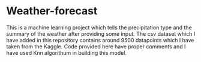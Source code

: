 # Weather-forecast

This is a machine learning project which tells the precipitation type and the summary of the weather after providing some input. The csv dataset which I have added in this repository contains around 9500 datapoints which I have taken from the Kaggle. Code provided here have proper comments and I have used Knn algorithum in building this model.
